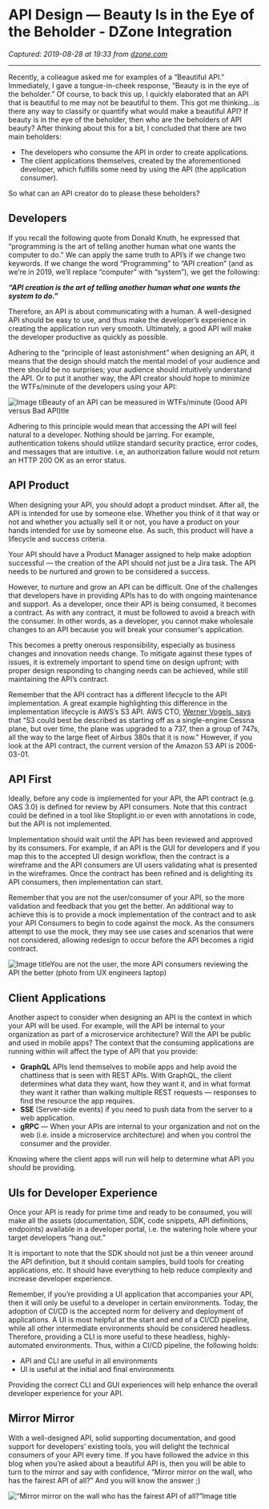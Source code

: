 # API Design — Beauty Is in the Eye of the Beholder - DZone Integration

_Captured: 2019-08-28 at 19:33 from [dzone.com](https://dzone.com/articles/api-design-beauty-is-in-the-eye-of-the-beholder?edition=521291&utm_source=Daily%20Digest&utm_medium=email&utm_campaign=Daily%20Digest%202019-08-28)_

****

Recently, a colleague asked me for examples of a “Beautiful API.” Immediately, I gave a tongue-in-cheek response, “Beauty is in the eye of the beholder.” Of course, to back this up, I quickly elaborated that an API that is beautiful to me may not be beautiful to them. This got me thinking...is there any way to classify or quantify what would make a beautiful API? If beauty is in the eye of the beholder, then who are the beholders of API beauty? After thinking about this for a bit, I concluded that there are two main beholders:

  * The developers who consume the API in order to create applications. 
  * The client applications themselves, created by the aforementioned developer, which fulfills some need by using the API (the application consumer).

So what can an API creator do to please these beholders?

## Developers

If you recall the following quote from Donald Knuth, he expressed that “programming is the art of telling another human what one wants the computer to do.” We can apply the same truth to API’s if we change two keywords. If we change the word “Programming” to “API creation” (and as we’re in 2019, we’ll replace “computer” with “system”), we get the following:

_**“API creation is the art of telling another human what one wants the system to do.”**_

Therefore, an API is about communicating with a human. A well-designed API should be easy to use, and thus make the developer’s experience in creating the application run very smooth. Ultimately, a good API will make the developer productive as quickly as possible. 

Adhering to the “principle of least astonishment” when designing an API, it means that the design should match the mental model of your audience and there should be no surprises; your audience should intuitively understand the API. Or to put it another way, the API creator should hope to minimize the WTFs/minute of the developers using your API:

![Image tiBeauty of an API can be measured in WTFs/minute  \(Good API versus Bad API\)tle](http://3.bp.blogspot.com/-ilMjE1Gh3Yg/VpUAmd-6TWI/AAAAAAAAAbg/-FJ08zxN42s/s1600/WFTPM.png)

Adhering to this principle would mean that accessing the API will feel natural to a developer. Nothing should be jarring. For example, authentication tokens should utilize standard security practice, error codes, and messages that are intuitive. i.e, an authorization failure would not return an HTTP 200 OK as an error status.

## API Product

When designing your API, you should adopt a product mindset. After all, the API is intended for use by someone else. Whether you think of it that way or not and whether you actually sell it or not, you have a product on your hands intended for use by someone else. As such, this product will have a lifecycle and success criteria. 

Your API should have a Product Manager assigned to help make adoption successful — the creation of the API should not just be a Jira task. The API needs to be nurtured and grown to be considered a success.

However, to nurture and grow an API can be difficult. One of the challenges that developers have in providing APIs has to do with ongoing maintenance and support. As a developer, once their API is being consumed, it becomes a contract. As with any contract, it must be followed to avoid a breach with the consumer. In other words, as a developer, you cannot make wholesale changes to an API because you will break your consumer's application. 

This becomes a pretty onerous responsibility, especially as business changes and innovation needs change. To mitigate against these types of issues, it is extremely important to spend time on design upfront; with proper design responding to changing needs can be achieved, while still maintaining the API’s contract. 

Remember that the API contract has a different lifecycle to the API implementation. A great example highlighting this difference in the implementation lifecycle is AWS’s S3 API. AWS CTO, [Werner Vogels, says](https://www.allthingsdistributed.com/2016/03/10-lessons-from-10-years-of-aws.html) that “S3 could best be described as starting off as a single-engine Cessna plane, but over time, the plane was upgraded to a 737, then a group of 747s, all the way to the large fleet of Airbus 380s that it is now.” However, if you look at the API contract, the current version of the Amazon S3 API is 2006-03-01.

## API First

Ideally, before any code is implemented for your API, the API contract (e.g. OAS 3.0) is defined for review by API consumers. Note that this contract could be defined in a tool like Stoplight.io or even with annotations in code, but the API is not implemented. 

Implementation should wait until the API has been reviewed and approved by its consumers. For example, if an API is the GUI for developers and if you map this to the accepted UI design workflow, then the contract is a wireframe and the API consumers are UI users validating what is presented in the wireframes. Once the contract has been refined and is delighting its API consumers, then implementation can start.

Remember that you are not the user/consumer of your API, so the more validation and feedback that you get the better. An additional way to achieve this is to provide a mock implementation of the contract and to ask your API Consumers to begin to code against the mock. As the consumers attempt to use the mock, they may see use cases and scenarios that were not considered, allowing redesign to occur before the API becomes a rigid contract.

![Image titleYou are not the user, the more API consumers reviewing the API the better \(photo from UX engineers laptop\) ](/storage/temp/12388594-20190819-165712-3-1.jpg)

## Client Applications 

Another aspect to consider when designing an API is the context in which your API will be used. For example, will the API be internal to your organization as part of a microservice architecture? Will the API be public and used in mobile apps? The context that the consuming applications are running within will affect the type of API that you provide:

  * **GraphQL** APIs lend themselves to mobile apps and help avoid the chattiness that is seen with REST APIs. With GraphQL, the client determines what data they want, how they want it, and in what format they want it rather than walking multiple REST requests — responses to find the resource the app requires.
  * **SSE** (Server-side events) if you need to push data from the server to a web application. 
  * **gRPC** — When your APIs are internal to your organization and not on the web (i.e. inside a microservice architecture) and when you control the consumer and the provider.

Knowing where the client apps will run will help to determine what API you should be providing.

## UIs for Developer Experience

Once your API is ready for prime time and ready to be consumed, you will make all the assets (documentation, SDK, code snippets, API definitions, endpoints) available in a developer portal, i.e. the watering hole where your target developers “hang out.” 

It is important to note that the SDK should not just be a thin veneer around the API definition, but it should contain samples, build tools for creating applications, etc. It should have everything to help reduce complexity and increase developer experience.

Remember, if you’re providing a UI application that accompanies your API, then it will only be useful to a developer in certain environments. Today, the adoption of CI/CD is the accepted norm for delivery and deployment of applications. A UI is most helpful at the start and end of a CI/CD pipeline, while all other intermediate environments should be considered headless. Therefore, providing a CLI is more useful to these headless, highly-automated environments. Thus, within a CI/CD pipeline, the following holds:

  * API and CLI are useful in all environments 
  * UI is useful at the initial and final environments 

Providing the correct CLI and GUI experiences will help enhance the overall developer experience for your API.

## Mirror Mirror

With a well-designed API, solid supporting documentation, and good support for developers’ existing tools, you will delight the technical consumers of your API every time. If you have followed the advice in this blog when you’re asked about a beautiful API is, then you will be able to turn to the mirror and say with confidence, “Mirror mirror on the wall, who has the fairest API of all?” And you will know the answer ;)

![“Mirror mirror on the wall who has the fairest API of all?”Image title](https://miro.medium.com/max/1200/0*iYxInpkP2GcjjAm-.jpg)
